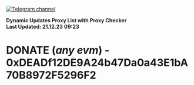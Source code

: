 [![Telegram channel](https://img.shields.io/endpoint?url=https://runkit.io/damiankrawczyk/telegram-badge/branches/master?url=https://t.me/n4z4v0d)](https://t.me/n4z4v0d) 

**Dynamic Updates Proxy List with Proxy Checker**  
**Last Updated: 21.12.23 09:23**

# DONATE (_any evm_) - 0xDEADf12DE9A24b47Da0a43E1bA70B8972F5296F2
